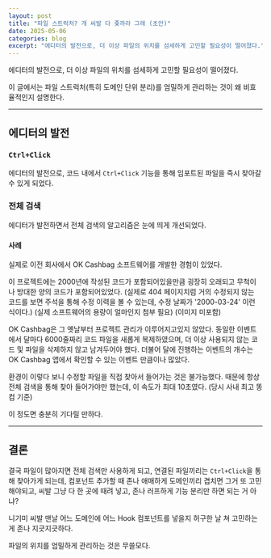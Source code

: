 ```yaml
---
layout: post
title: "파일 스트럭처? 개 씨발 다 좆까라 그래 (초안)"
date: 2025-05-06
categories: blog
excerpt: "에디터의 발전으로, 더 이상 파일의 위치를 섬세하게 고민할 필요성이 떨어졌다."
---
```


에디터의 발전으로, 더 이상 파일의 위치를 섬세하게 고민할 필요성이 떨어졌다.

이 글에서는 파일 스트럭처(특히 도메인 단위 분리)를 엄밀하게 관리하는 것이 왜 비효율적인지 설명한다.

---

## 에디터의 발전

### `Ctrl+Click`

에디터의 발전으로, 코드 내에서 `Ctrl+Click` 기능을 통해 임포트된 파일을 즉시 찾아갈 수 있게 되었다.

### 전체 검색

에디터가 발전하면서 전체 검색의 알고리즘은 눈에 띄게 개선되었다.

#### 사례

실제로 이전 회사에서 OK Cashbag 소프트웨어를 개발한 경험이 있었다.

이 프로젝트에는 2000년에 작성된 코드가 포함되어있을만큼 굉장히 오래되고 무척이나 방대한 양의 코드가 포함되어있었다. (실제로 404 페이지치럼 거의 수정되지 않는 코드를 보면 주석을 통해 수정 이력을 볼 수 있는데, 수정 날짜가 '2000-03-24' 이런 식이다.) (실제 소프트웨어의 용량이 얼마인지 첨부 필요) (이미지 미포함)

OK Cashbag은 그 옛날부터 프로젝트 관리가 이루어지고있지 않았다. 동일한 이벤트에서 달마다 6000줄짜리 코드 파일을 새롭게 복제하였으며, 더 이상 사용되지 않는 코드 및 파일을 삭제하지 않고 남겨두어야 했다. 더불어 달에 진행하는 이벤트의 개수는 OK Cashbag 앱에서 확인할 수 있는 이벤트 만큼이나 많았다.

환경이 이렇다 보니 수정할 파일을 직접 찾아서 들어가는 것은 불가능했다.
때문에 항상 전체 검색을 통해 찾아 들어가야만 했는데, 이 속도가 최대 10초였다. (당시 사내 최고 똥컴 기준)

이 정도면 충분히 기다릴 만하다.

---

## 결론

결국 파일이 많아지면 전체 검색만 사용하게 되고, 연결된 파일끼리는 `Ctrl+Click`을 통해 찾아가게 되는데, 컴포넌트 추가할 때 존나 애매하게 도메인끼리 겹치면 그거 또 고민해야되고, 씨발 그냥 다 한 곳에 때려 넣고, 존나 러프하게 기능 분리만 하면 되는 거 아냐?

니기미 씨발 맨날 어느 도메인에 어느 Hook 컴포넌트를 넣을지 허구한 날 쳐 고민하는 게 존나 지긋지긋하다.

파일의 위치를 엄밀하게 관리하는 것은 무쓸모다.
